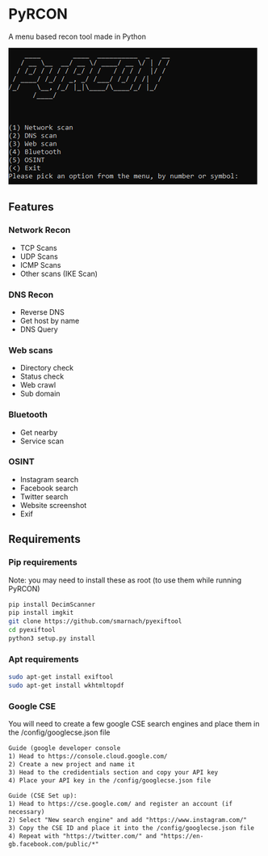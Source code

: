 # PyRCON  
A menu based recon tool made in Python  

<img src="./images/PyRCON.png">

## __Features__  

### Network Recon
* TCP Scans
* UDP Scans
* ICMP Scans
* Other scans (IKE Scan)

### DNS Recon
* Reverse DNS
* Get host by name
* DNS Query

### Web scans
* Directory check
* Status check
* Web crawl
* Sub domain

### Bluetooth
* Get nearby
* Service scan

### OSINT
* Instagram search
* Facebook search
* Twitter search
* Website screenshot
* Exif

## Requirements

### Pip requirements
Note: you may need to install these as root (to use them while running PyRCON)
```bash
pip install DecimScanner
pip install imgkit
git clone https://github.com/smarnach/pyexiftool
cd pyexiftool
python3 setup.py install
```

### Apt requirements
```bash
sudo apt-get install exiftool
sudo apt-get install wkhtmltopdf
```

### Google CSE

You will need to create a few google CSE search engines and place them in the /config/googlecse.json file
```
Guide (google developer console
1) Head to https://console.cloud.google.com/
2) Create a new project and name it
3) Head to the credidentials section and copy your API key
4) Place your API key in the /config/googlecse.json file
```

```
Guide (CSE Set up):
1) Head to https://cse.google.com/ and register an account (if necessary)
2) Select "New search engine" and add "https://www.instagram.com/"
3) Copy the CSE ID and place it into the /config/googlecse.json file
4) Repeat with "https://twitter.com/" and "https://en-gb.facebook.com/public/*"
```

